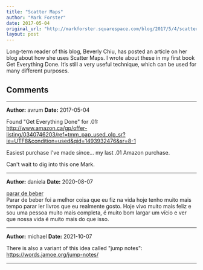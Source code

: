 ```yaml
---
title: "Scatter Maps"
author: "Mark Forster"
date: 2017-05-04
original_url: "http://markforster.squarespace.com/blog/2017/5/4/scatter-maps.html"
layout: post
---
```


Long-term reader of this blog, Beverly Chiu, has posted an article on her blog about how she uses Scatter Maps. I wrote about these in my first book Get Everything Done. It’s still a very useful technique, which can be used for many different purposes.


## Comments

---

**Author:** avrum
**Date:** 2017-05-04

Found "Get Everything Done" for .01:   
<http://www.amazon.ca/gp/offer-listing/0340746203/ref=tmm_pap_used_olp_sr?ie=UTF8&condition=used&qid=1493932476&sr=8-1>  
  
Easiest purchase I've made since... my last .01 Amazon purchase.   
  
Can't wait to dig into this one Mark.

---

**Author:** daniela
**Date:** 2020-08-07

<a href=“www.inibimax.com.br”>parar de beber</a>   
Parar de beber foi a melhor coisa que eu fiz na vida hoje tenho muito mais tempo parar ler livros que eu realmente gosto. Hoje vivo muito mais feliz e sou uma pessoa muito mais completa, é muito bom largar um vício e ver que nossa vida é muito mais do que isso.

---

**Author:** michael
**Date:** 2021-10-07

There is also a variant of this idea called "jump notes": https://words.jamoe.org/jump-notes/

---
